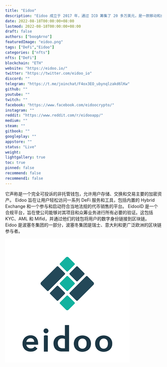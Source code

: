 ```yaml
---
title: "Eidoo"
description: "Eidoo 成立于 2017 年，通过 ICO 筹集了 20 多万美元，是一款移动和桌面应用程序，已在超过 25 个国家/地区下载超过 50 万次。"
date: 2022-08-18T00:00:00+08:00
lastmod: 2022-08-18T00:00:00+08:00
draft: false
authors: ["boogArno"]
featuredImage: "eidoo.png"
tags: ["DeFi","Eidoo"]
categories: ["nfts"]
nfts: ["DeFi"]
blockchain: "ETH"
website: "https://eidoo.io/"
twitter: "https://twitter.com/eidoo_io"
discord: ""
telegram: "https://t.me/joinchat/F4ox3EO_ubynqlzakd6lKw"
github: ""
youtube: ""
twitch: ""
facebook: "https://www.facebook.com/eidoocrypto/"
instagram: ""
reddit: "https://www.reddit.com/r/eidooapp/"
medium: ""
steam: ""
gitbook: ""
googleplay: ""
appstore: ""
status: "Live"
weight: 
lightgallery: true
toc: true
pinned: false
recommend: false
recommend1: false
---
```

它声称是一个完全可投诉的非托管钱包，允许用户存储、交换和交易主要的加密资产。 Eidoo 旨在让用户轻松访问一系列 DeFi 服务和工具，包括内置的 Hybrid Exchange 和一个参与和启动符合当地法规的代币销售的平台。 EidooID 是一个合规平台，旨在使公司能够对其项目和众筹业务进行所有必要的验证。这包括 KYC、AML 和 Mifid，并通过他们的钱包将用户的数字身份链接到区块链。
Eidoo 是波塞冬集团的一部分，波塞冬集团是瑞士、意大利和更广泛欧洲的区块链参与者。

![Eidoo-Contributor_avatar_1552514964-400x400](Eidoo-Contributor_avatar_1552514964-400x400.png)